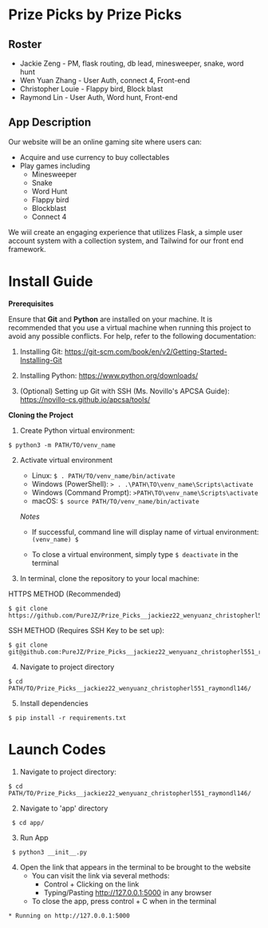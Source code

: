 # Prize Picks by Prize Picks
## Roster
* Jackie Zeng - PM, flask routing, db lead, minesweeper, snake, word hunt 
* Wen Yuan Zhang - User Auth, connect 4, Front-end
* Christopher Louie - Flappy bird, Block blast
* Raymond Lin - User Auth, Word hunt, Front-end

## App Description
Our website will be an online gaming site where users can:
 * Acquire and use currency to buy collectables 
 * Play games including 
    * Minesweeper
    * Snake
    * Word Hunt
    * Flappy bird
    * Blockblast
    * Connect 4

We wiil create an engaging experience that utilizes Flask, a simple user account system with a collection system, and Tailwind for our front end framework. 

# Install Guide

**Prerequisites**

Ensure that **Git** and **Python** are installed on your machine. It is recommended that you use a virtual machine when running this project to avoid any possible conflicts. For help, refer to the following documentation:
   1. Installing Git: https://git-scm.com/book/en/v2/Getting-Started-Installing-Git 
   2. Installing Python: https://www.python.org/downloads/ 

   3. (Optional) Setting up Git with SSH (Ms. Novillo's APCSA Guide): https://novillo-cs.github.io/apcsa/tools/ 
         

**Cloning the Project**
1. Create Python virtual environment:

```
$ python3 -m PATH/TO/venv_name
```

2. Activate virtual environment 

   - Linux: `$ . PATH/TO/venv_name/bin/activate`
   - Windows (PowerShell): `> . .\PATH\TO\venv_name\Scripts\activate`
   - Windows (Command Prompt): `>PATH\TO\venv_name\Scripts\activate`
   - macOS: `$ source PATH/TO/venv_name/bin/activate`

   *Notes*

   - If successful, command line will display name of virtual environment: `(venv_name) $ `

   - To close a virtual environment, simply type `$ deactivate` in the terminal


3. In terminal, clone the repository to your local machine: 

HTTPS METHOD (Recommended)

```
$ git clone https://github.com/PureJZ/Prize_Picks__jackiez22_wenyuanz_christopherl551_raymondl146.git  
```

SSH METHOD (Requires SSH Key to be set up):

```
$ git clone git@github.com:PureJZ/Prize_Picks__jackiez22_wenyuanz_christopherl551_raymondl146.git
```

4. Navigate to project directory

```
$ cd PATH/TO/Prize_Picks__jackiez22_wenyuanz_christopherl551_raymondl146/
```

5. Install dependencies

```
$ pip install -r requirements.txt
```
        
# Launch Codes

1. Navigate to project directory:

```
$ cd PATH/TO/Prize_Picks__jackiez22_wenyuanz_christopherl551_raymondl146/
```
 
2. Navigate to 'app' directory

```
 $ cd app/
```

3. Run App

```
 $ python3 __init__.py
```
4. Open the link that appears in the terminal to be brought to the website
    - You can visit the link via several methods:
        - Control + Clicking on the link
        - Typing/Pasting http://127.0.0.1:5000 in any browser
    - To close the app, press control + C when in the terminal

```    
* Running on http://127.0.0.1:5000
``` 
